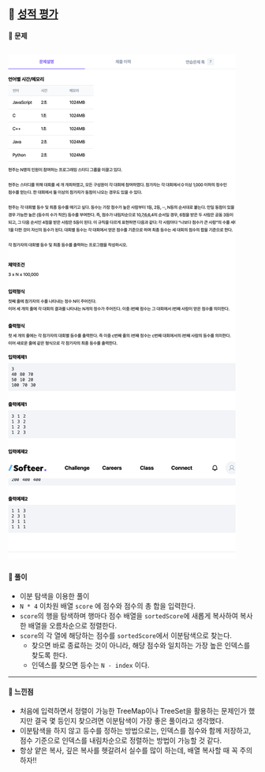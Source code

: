 ## 📖 [성적 평가](https://softeer.ai/practice/6250)
#### 📍 문제
![img](./assets/6250_성적평가.png)
---
#### 📍 풀이
- 이분 탐색을 이용한 풀이
- `N * 4` 이차원 배열 `score` 에 점수와 점수의 총 합을 입력한다.
- `score`의 행을 탐색하며 행마다 점수 배열을 `sortedScore`에 새롭게 복사하여 복사한 배열을 오름차순으로 정렬한다.
- `score`의 각 열에 해당하는 점수를 `sortedScore`에서 이분탐색으로 찾는다.
  - 찾으면 바로 종료하는 것이 아니라, 해당 점수와 일치하는 가장 높은 인덱스를 찾도록 한다.
  - 인덱스를 찾으면 등수는 `N - index` 이다.
---
#### 📍 느낀점
- 처음에 입력하면서 정렬이 가능한 TreeMap이나 TreeSet을 활용하는 문제인가 했지만 결국 몇 등인지 찾으려면 이분탐색이 가장 좋은 풀이라고 생각했다.
- 이분탐색을 하지 않고 등수를 정하는 방법으로는, 인덱스를 점수와 함께 저장하고, 점수 기준으로 인덱스를 내림차순으로 정렬하는 방법이 가능할 것 같다.
- 항상 얕은 복사, 깊은 복사를 헷갈려서 실수를 많이 하는데, 배열 복사할 때 꼭 주의하자!!